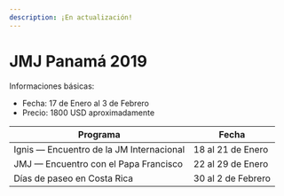 ```yaml
---
description: ¡En actualización!
---
```


# JMJ Panamá 2019

Informaciones básicas:

* Fecha: 17 de Enero al 3 de Febrero
* Precio: 1800 USD aproximadamente

| Programa | Fecha |
| --- | --- |
| Ignis — Encuentro de la JM Internacional | 18 al 21 de Enero |
| JMJ — Encuentro con el Papa Francisco | 22 al 29 de Enero |
| Días de paseo en Costa Rica | 30 al 2 de Febrero |

